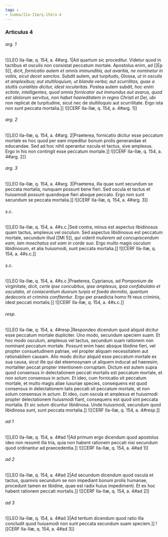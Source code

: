 ```yaml
---
tags : 
- Summa/IIa-IIæ/q.154/a.4
---
```


### Articulus 4

###### arg. 1
![[LEO IIa-IIæ, q. 154, a. 4#arg. 1|Ad quartum sic proceditur. Videtur quod in tactibus et osculis non consistat peccatum mortale. Apostolus enim, ad [[Ep 5]], dicit, *fornicatio autem et omnis immunditia, aut avaritia, ne nominetur in vobis, sicut decet sanctos*. Subdit autem, aut turpitudo, Glossa, *ut in osculis et amplexibus; aut stultiloquium, ut blanda verba; aut scurrilitas, quae a stultis curialitas dicitur, idest iocularitas*. Postea autem subdit, *hoc enim scitote, intelligentes, quod omnis fornicator aut immundus aut avarus, quod est idolorum servitus, non habet haereditatem in regno Christi et Dei*, ubi non replicat de turpitudine, sicut nec de stultiloquio aut scurrilitate. Ergo ista non sunt peccata mortalia.]]
![[CERF IIa-IIæ, q. 154, a. 4#arg. 1]]

###### arg. 2
![[LEO IIa-IIæ, q. 154, a. 4#arg. 2|Praeterea, fornicatio dicitur esse peccatum mortale ex hoc quod per eam impeditur bonum prolis generandae et educandae. Sed ad hoc nihil operantur oscula et tactus, sive amplexus. Ergo in his non contingit esse peccatum mortale.]]
![[CERF IIa-IIæ, q. 154, a. 4#arg. 2]]

###### arg. 3
![[LEO IIa-IIæ, q. 154, a. 4#arg. 3|Praeterea, illa quae sunt secundum se peccata mortalia, nunquam possunt bene fieri. Sed oscula et tactus et huiusmodi possunt quandoque fieri absque peccato. Ergo non sunt secundum se peccata mortalia.]]
![[CERF IIa-IIæ, q. 154, a. 4#arg. 3]]

###### s.c.
![[LEO IIa-IIæ, q. 154, a. 4#s.c.|Sed contra, minus est aspectus libidinosus quam tactus, amplexus vel osculum. Sed aspectus libidinosus est peccatum mortale, secundum illud [[Mt 5]], *qui viderit mulierem ad concupiscendum eam, iam moechatus est eam in corde suo*. Ergo multo magis osculum libidinosum, et alia huiusmodi, sunt peccata mortalia.]]
![[CERF IIa-IIæ, q. 154, a. 4#s.c.]]

###### s.c.
![[LEO IIa-IIæ, q. 154, a. 4#s.c.|Praeterea, Cyprianus, ad Pomponium de virginitate, dicit, *certe ipse concubitus, ipse amplexus, ipsa confabulatio et osculatio, et coniacentium duorum turpis et foeda dormitio, quantum dedecoris et criminis confitentur*. Ergo per praedicta homo fit reus criminis, idest peccati mortalis.]]
![[CERF IIa-IIæ, q. 154, a. 4#s.c.]]

###### resp.
![[LEO IIa-IIæ, q. 154, a. 4#resp.|Respondeo dicendum quod aliquid dicitur esse peccatum mortale dupliciter. Uno modo, secundum speciem suam. Et hoc modo osculum, amplexus vel tactus, secundum suam rationem non nominant peccatum mortale. Possunt enim haec absque libidine fieri, vel propter consuetudinem patriae, vel propter aliquam necessitatem aut rationabilem causam. Alio modo dicitur aliquid esse peccatum mortale ex sua causa, sicut ille qui dat eleemosynam ut aliquem inducat ad haeresim, mortaliter peccat propter intentionem corruptam. Dictum est autem supra quod consensus in delectationem peccati mortalis est peccatum mortale, et non solum consensus in actum. Et ideo, cum fornicatio sit peccatum mortale, et multo magis aliae luxuriae species, consequens est quod consensus in delectationem talis peccati sit peccatum mortale, et non solum consensus in actum. Et ideo, cum oscula et amplexus et huiusmodi propter delectationem huiusmodi fiant, consequens est quod sint peccata mortalia. Et sic solum dicuntur libidinosa. Unde huiusmodi, secundum quod libidinosa sunt, sunt peccata mortalia.]]
![[CERF IIa-IIæ, q. 154, a. 4#resp.]]

###### ad 1
![[LEO IIa-IIæ, q. 154, a. 4#ad 1|Ad primum ergo dicendum quod apostolus ideo non resumit illa tria, quia non habent rationem peccati nisi secundum quod ordinantur ad praecedentia.]]
![[CERF IIa-IIæ, q. 154, a. 4#ad 1]]

###### ad 2
![[LEO IIa-IIæ, q. 154, a. 4#ad 2|Ad secundum dicendum quod oscula et tactus, quamvis secundum se non impediant bonum prolis humanae, procedunt tamen ex libidine, quae est radix huius impedimenti. Et ex hoc habent rationem peccati mortalis.]]
![[CERF IIa-IIæ, q. 154, a. 4#ad 2]]

###### ad 3
![[LEO IIa-IIæ, q. 154, a. 4#ad 3|Ad tertium dicendum quod ratio illa concludit quod huiusmodi non sunt peccata secundum suam speciem.]]
![[CERF IIa-IIæ, q. 154, a. 4#ad 3]]

